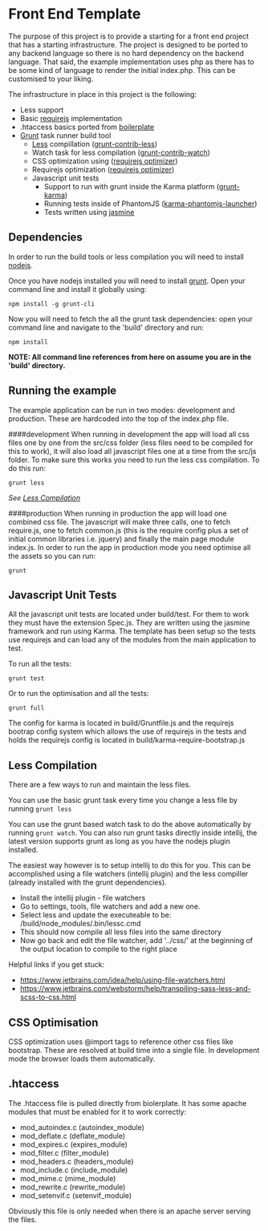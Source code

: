 # Front End Template

The purpose of this project is to provide a starting for a front end project that has a starting infrastructure.
The project is designed to be ported to any backend language so there is no hard dependency on the backend language.
That said, the example implementation uses php as there has to be some kind of language to render the initial index.php. This can be customised to your liking.

The infrastructure in place in this project is the following:

* Less support
* Basic [requirejs](http://requirejs.org/) implementation
* .htaccess basics ported from [boilerplate](https://github.com/h5bp/html5-boilerplate/blob/master/dist/.htaccess)
* [Grunt](http://gruntjs.com/) task runner build tool
    * [Less](http://lesscss.org/) compillation ([grunt-contrib-less](https://github.com/gruntjs/grunt-contrib-less))
    * Watch task for less compilation ([grunt-contrib-watch](https://github.com/gruntjs/grunt-contrib-watch))
    * CSS optimization using ([requirejs optimizer](http://requirejs.org/docs/optimization.html))
    * Requirejs optimization ([requirejs optimizer](http://requirejs.org/docs/optimization.html))
    * Javascript unit tests
        * Support to run with grunt inside the Karma platform ([grunt-karma](https://github.com/karma-runner/grunt-karma))
        * Running tests inside of PhantomJS ([karma-phantomjs-launcher](https://github.com/karma-runner/karma-phantomjs-launcher))
        * Tests written using [jasmine](http://jasmine.github.io/2.3/introduction.html)

## Dependencies
In order to run the build tools or less compilation you will need to install [nodejs](https://nodejs.org/).

Once you have nodejs installed you will need to install [grunt](http://gruntjs.com/).
Open your command line and install it globally using:

```
npm install -g grunt-cli
```

Now you will need to fetch the all the grunt task dependencies: open your command line and navigate to the 'build' directory and run:

```
npm install
```

**NOTE: All command line references from here on assume you are in the 'build' directory.**

## Running the example
The example application can be run in two modes: development and production. These are hardcoded into the top of the index.php file.

####development
When running in development the app will load all css files one by one from the src/css folder (less files need to be compiled for this to work),
it will also load all javascript files one at a time from the src/js folder.
To make sure this works you need to run the less css compilation. To do this run:

```
grunt less
```

*See [Less Compilation](#lessCompilation)*

####production
When running in production the app will load one combined css file. The javascript will make three calls, one to fetch require.js, one to fetch common.js 
(this is the require config plus a set of initial common libraries i.e. jquery) and finally the main page module index.js.
In order to run the app in production mode you need optimise all the assets so you can run:

```
grunt
```

## Javascript Unit Tests
All the javascript unit tests are located under build/test. For them to work they must have the extension Spec.js. They are written using the jasmine framework and run using Karma.
The template has been setup so the tests use requirejs and can load any of the modules from the main application to test.

To run all the tests:

```
grunt test
```

Or to run the optimisation and all the tests:

```
grunt full
```

The config for karma is located in build/Gruntfile.js and the requirejs bootrap config system which allows the use of requirejs in the tests and holds the requirejs config is located in build/karma-require-bootstrap.js


## <a name="lessCompilation"></a>Less Compilation
There are a few ways to run and maintain the less files.

You can use the basic grunt task every time you change a less file by running ``` grunt less ```

You can use the grunt based watch task to do the above automatically by running ``` grunt watch ```. You can also run grunt tasks directly inside intellij, the latest version supports grunt as long as you have the nodejs plugin installed.

The easiest way however is to setup intellij to do this for you. This can be accomplished using a file watchers (intellij plugin) and the less compiller (already installed with the grunt dependencies).

* Install the intellij plugin - file watchers
* Go to settings, tools, file watchers and add a new one.
* Select less and update the executeable to be: <FrontEndTemplate>/build/node_modules/.bin/lessc.cmd
* This should now compile all less files into the same directory
* Now go back and edit the file watcher, add '../css/' at the beginning of the output location to compile to the right place

Helpful links if you get stuck:

* https://www.jetbrains.com/idea/help/using-file-watchers.html
* https://www.jetbrains.com/webstorm/help/transpiling-sass-less-and-scss-to-css.html


## CSS Optimisation
CSS optimization uses @import tags to reference other css files like bootstrap. These are resolved at build time into a single file. In development mode the browser loads them automatically.

## .htaccess
The .htaccess file is pulled directly from biolerplate. It has some apache modules that must be enabled for it to work correctly:

* mod_autoindex.c (autoindex_module)
* mod_deflate.c (deflate_module)
* mod_expires.c (expires_module)
* mod_filter.c (filter_module)
* mod_headers.c (headers_module)
* mod_include.c (include_module)
* mod_mime.c (mime_module)
* mod_rewrite.c (rewrite_module)
* mod_setenvif.c (setenvif_module)

Obviously this file is only needed when there is an apache server serving the files.